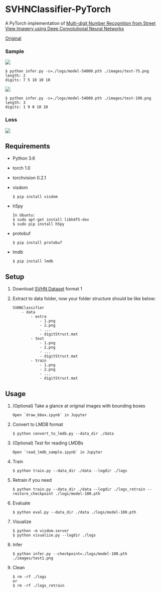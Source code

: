 # SVHNClassifier-PyTorch

A PyTorch implementation of [Multi-digit Number Recognition from Street View Imagery using Deep Convolutional Neural Networks](http://arxiv.org/pdf/1312.6082.pdf) 

[Original](https://github.com/potterhsu/SVHNClassifier-PyTorch)


### Sample

![](images/test-75.png)
```
$ python infer.py -c=./logs/model-54000.pth ./images/test-75.png
length: 2
digits: 7 5 10 10 10
```

![](images/test-190.png)
```
$ python infer.py -c=./logs/model-54000.pth ./images/test-190.png
length: 3
digits: 1 9 0 10 10
```


### Loss

![](images/loss.png)

## Requirements

* Python 3.6
* torch 1.0
* torchvision 0.2.1
* visdom

    ```
    $ pip install visdom
    ```
    
* h5py

    ```
    In Ubuntu:
    $ sudo apt-get install libhdf5-dev
    $ sudo pip install h5py
    ```

* protobuf

    ```
    $ pip install protobuf
    ```

* lmdb

    ```
    $ pip install lmdb
    ```

## Setup

1. Download [SVHN Dataset](http://ufldl.stanford.edu/housenumbers/) format 1

2. Extract to data folder, now your folder structure should be like below:
    ```
    SVHNClassifier
        - data
            - extra
                - 1.png 
                - 2.png
                - ...
                - digitStruct.mat
            - test
                - 1.png 
                - 2.png
                - ...
                - digitStruct.mat
            - train
                - 1.png 
                - 2.png
                - ...
                - digitStruct.mat
    ```


## Usage

1. (Optional) Take a glance at original images with bounding boxes

    ```
    Open `draw_bbox.ipynb` in Jupyter
    ```

1. Convert to LMDB format

    ```
    $ python convert_to_lmdb.py --data_dir ./data
    ```

1. (Optional) Test for reading LMDBs

    ```
    Open `read_lmdb_sample.ipynb` in Jupyter
    ```

1. Train

    ```
    $ python train.py --data_dir ./data --logdir ./logs
    ```

1. Retrain if you need

    ```
    $ python train.py --data_dir ./data --logdir ./logs_retrain --restore_checkpoint ./logs/model-100.pth
    ```

1. Evaluate

    ```
    $ python eval.py --data_dir ./data ./logs/model-100.pth
    ```

1. Visualize

    ```
    $ python -m visdom.server
    $ python visualize.py --logdir ./logs
    ```

1. Infer

    ```
    $ python infer.py --checkpoint=./logs/model-100.pth ./images/test1.png
    ```

1. Clean

    ```
    $ rm -rf ./logs
    or
    $ rm -rf ./logs_retrain
    ```

